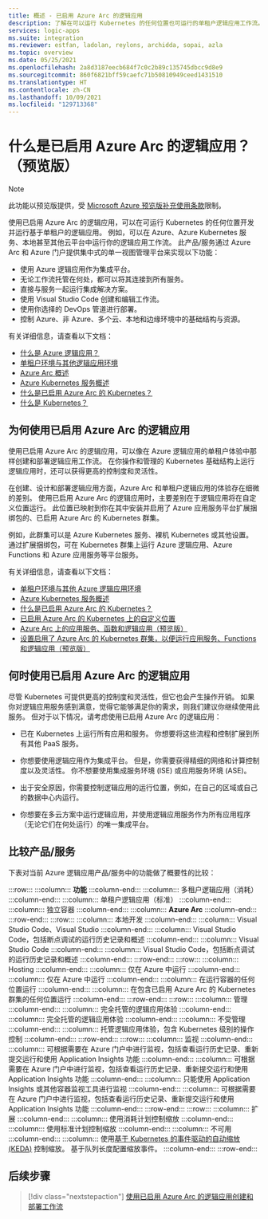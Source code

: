 ```yaml
---
title: 概述 - 已启用 Azure Arc 的逻辑应用
description: 了解在可以运行 Kubernetes 的任何位置也可运行的单租户逻辑应用工作流。
services: logic-apps
ms.suite: integration
ms.reviewer: estfan, ladolan, reylons, archidda, sopai, azla
ms.topic: overview
ms.date: 05/25/2021
ms.openlocfilehash: 2a8d3187eecb684f7c0c2b89c135745dbcc9d8e9
ms.sourcegitcommit: 860f6821bff59caefc71b50810949ceed1431510
ms.translationtype: HT
ms.contentlocale: zh-CN
ms.lasthandoff: 10/09/2021
ms.locfileid: "129713368"
---
```

# <a name="what-is-azure-arc-enabled-logic-apps-preview"></a>什么是已启用 Azure Arc 的逻辑应用？ （预览版）

> [!NOTE]
> 此功能以预览版提供，受 [Microsoft Azure 预览版补充使用条款](https://azure.microsoft.com/support/legal/preview-supplemental-terms/)限制。

使用已启用 Azure Arc 的逻辑应用，可以在可运行 Kubernetes 的任何位置开发并运行基于单租户的逻辑应用。 例如，可以在 Azure、Azure Kubernetes 服务、本地甚至其他云平台中运行你的逻辑应用工作流。 此产品/服务通过 Azure Arc 和 Azure 门户提供集中式的单一视图管理平台来实现以下功能：

- 使用 Azure 逻辑应用作为集成平台。
- 无论工作流托管在何处，都可以将其连接到所有服务。
- 直接与服务一起运行集成解决方案。
- 使用 Visual Studio Code 创建和编辑工作流。
- 使用你选择的 DevOps 管道进行部署。
- 控制 Azure、非 Azure、多个云、本地和边缘环境中的基础结构与资源。

有关详细信息，请查看以下文档：

- [什么是 Azure 逻辑应用？](../logic-apps/logic-apps-overview.md)
- [单租户环境与其他逻辑应用环境](../logic-apps/single-tenant-overview-compare.md)
- [Azure Arc 概述](../azure-arc/overview.md)
- [Azure Kubernetes 服务概述](../aks/intro-kubernetes.md)
- [什么是已启用 Azure Arc 的 Kubernetes？](../azure-arc/kubernetes/overview.md)
- [什么是 Kubernetes？](https://kubernetes.io/docs/concepts/overview/what-is-kubernetes/)

<a name="why-use"></a>

## <a name="why-use-azure-arc-enabled-logic-apps"></a>为何使用已启用 Azure Arc 的逻辑应用

使用已启用 Azure Arc 的逻辑应用，可以像在 Azure 逻辑应用的单租户体验中那样创建和部署逻辑应用工作流。 在你操作和管理的 Kubernetes 基础结构上运行逻辑应用时，还可以获得更高的控制度和灵活性。

在创建、设计和部署逻辑应用方面，Azure Arc 和单租户逻辑应用的体验存在细微的差别。 使用已启用 Azure Arc 的逻辑应用时，主要差别在于逻辑应用将在自定义位置运行。 此位置已映射到你在其中安装并启用了 Azure 应用服务平台扩展捆绑包的、已启用 Azure Arc 的 Kubernetes 群集。

例如，此群集可以是 Azure Kubernetes 服务、裸机 Kubernetes 或其他设置。 通过扩展捆绑包，可在 Kubernetes 群集上运行 Azure 逻辑应用、Azure Functions 和 Azure 应用服务等平台服务。

有关详细信息，请查看以下文档：

- [单租户环境与其他 Azure 逻辑应用环境](../logic-apps/single-tenant-overview-compare.md)
- [Azure Kubernetes 服务概述](../aks/intro-kubernetes.md)
- [什么是已启用 Azure Arc 的 Kubernetes？](../azure-arc/kubernetes/overview.md)
- [已启用 Azure Arc 的 Kubernetes 上的自定义位置](../azure-arc/kubernetes/conceptual-custom-locations.md)
- [Azure Arc 上的应用服务、函数和逻辑应用（预览版）](../app-service/overview-arc-integration.md)
- [设置启用了 Azure Arc 的 Kubernetes 群集，以便运行应用服务、Functions 和逻辑应用（预览版）](../app-service/manage-create-arc-environment.md)

<a name="when-to-use"></a>

## <a name="when-to-use-azure-arc-enabled-logic-apps"></a>何时使用已启用 Azure Arc 的逻辑应用

尽管 Kubernetes 可提供更高的控制度和灵活性，但它也会产生操作开销。 如果你对逻辑应用服务感到满意，觉得它能够满足你的需求，则我们建议你继续使用此服务。 但对于以下情况，请考虑使用已启用 Azure Arc 的逻辑应用：

- 已在 Kubernetes 上运行所有应用和服务。 你想要将这些流程和控制扩展到所有其他 PaaS 服务。

- 你想要使用逻辑应用作为集成平台。 但是，你需要获得精细的网络和计算控制度以及灵活性。 你不想要使用集成服务环境 (ISE) 或应用服务环境 (ASE)。

- 出于安全原因，你需要控制逻辑应用的运行位置，例如，在自己的区域或自己的数据中心内运行。 

- 你想要在多云方案中运行逻辑应用，并使用逻辑应用服务作为所有应用程序（无论它们在何处运行）的唯一集成平台。

<a name="compare"></a>

## <a name="compare-offerings"></a>比较产品/服务

下表对当前 Azure 逻辑应用产品/服务中的功能做了概要性的比较：

:::row:::
   :::column:::
      **功能**
   :::column-end:::
   :::column:::
      多租户逻辑应用（消耗）
   :::column-end:::
   :::column:::
      单租户逻辑应用（标准）
   :::column-end:::
   :::column:::
      独立容器
   :::column-end:::
   :::column:::
      **Azure Arc**
   :::column-end:::
:::row-end:::
:::row:::
   :::column:::
      本地开发
   :::column-end:::
   :::column:::
      Visual Studio Code、Visual Studio
   :::column-end:::
   :::column:::
      Visual Studio Code，包括断点调试的运行历史记录和概述
   :::column-end:::
   :::column:::
      Visual Studio Code
   :::column-end:::
   :::column:::
      Visual Studio Code，包括断点调试的运行历史记录和概述
   :::column-end:::
:::row-end:::
:::row:::
   :::column:::
      Hosting
   :::column-end:::
   :::column:::
      仅在 Azure 中运行
   :::column-end:::
   :::column:::
      仅在 Azure 中运行
   :::column-end:::
   :::column:::
      在运行容器的任何位置运行
   :::column-end:::
   :::column:::
      在包含已启用 Azure Arc 的 Kubernetes 群集的任何位置运行
   :::column-end:::
:::row-end:::
:::row:::
   :::column:::
      管理
   :::column-end:::
   :::column:::
      完全托管的逻辑应用体验
   :::column-end:::
   :::column:::
      完全托管的逻辑应用体验
   :::column-end:::
   :::column:::
      不受管理
   :::column-end:::
   :::column:::
      托管逻辑应用体验，包含 Kubernetes 级别的操作控制
   :::column-end:::
:::row-end:::
:::row:::
   :::column:::
      监视
   :::column-end:::
   :::column:::
      可根据需要在 Azure 门户中进行监视，包括查看运行历史记录、重新提交运行和使用 Application Insights 功能
   :::column-end:::
   :::column:::
      可根据需要在 Azure 门户中进行监视，包括查看运行历史记录、重新提交运行和使用 Application Insights 功能
   :::column-end:::
   :::column:::
      只能使用 Application Insights 或其他容器监视工具进行监视
   :::column-end:::
   :::column:::
      可根据需要在 Azure 门户中进行监视，包括查看运行历史记录、重新提交运行和使用 Application Insights 功能
   :::column-end:::
:::row-end:::
:::row:::
   :::column:::
      扩展
   :::column-end:::
   :::column:::
      使用消耗计划控制缩放
   :::column-end:::
   :::column:::
      使用标准计划控制缩放
   :::column-end:::
   :::column:::
      不可用
   :::column-end:::
   :::column:::
      使用[基于 Kubernetes 的事件驱动的自动缩放 (KEDA)](https://keda.sh/) 控制缩放。 基于队列长度配置缩放事件。
   :::column-end:::
:::row-end:::

## <a name="next-steps"></a>后续步骤

> [!div class="nextstepaction"]
> [使用已启用 Azure Arc 的逻辑应用创建和部署工作流](azure-arc-enabled-logic-apps-create-deploy-workflows.md)
